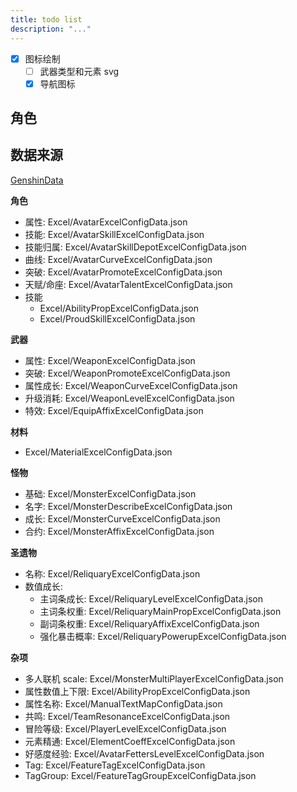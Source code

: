```yaml
---
title: todo list
description: "..."
---
```


- [x] 图标绘制
  - [ ] 武器类型和元素 svg
  - [x] 导航图标

## 角色

## 数据来源

[GenshinData](https://github.com/Dimbreath/GenshinData)

**角色**

- 属性: Excel/AvatarExcelConfigData.json
- 技能: Excel/AvatarSkillExcelConfigData.json
- 技能归属: Excel/AvatarSkillDepotExcelConfigData.json
- 曲线: Excel/AvatarCurveExcelConfigData.json
- 突破: Excel/AvatarPromoteExcelConfigData.json
- 天赋/命座: Excel/AvatarTalentExcelConfigData.json
- 技能
  - Excel/AbilityPropExcelConfigData.json
  - Excel/ProudSkillExcelConfigData.json

**武器**

- 属性: Excel/WeaponExcelConfigData.json
- 突破: Excel/WeaponPromoteExcelConfigData.json
- 属性成长: Excel/WeaponCurveExcelConfigData.json
- 升级消耗: Excel/WeaponLevelExcelConfigData.json
- 特效: Excel/EquipAffixExcelConfigData.json

**材料**

- Excel/MaterialExcelConfigData.json

**怪物**

- 基础: Excel/MonsterExcelConfigData.json
- 名字: Excel/MonsterDescribeExcelConfigData.json
- 成长: Excel/MonsterCurveExcelConfigData.json
- 合约: Excel/MonsterAffixExcelConfigData.json

**圣遗物**

- 名称: Excel/ReliquaryExcelConfigData.json
- 数值成长:
  - 主词条成长: Excel/ReliquaryLevelExcelConfigData.json
  - 主词条权重: Excel/ReliquaryMainPropExcelConfigData.json
  - 副词条权重: Excel/ReliquaryAffixExcelConfigData.json
  - 强化暴击概率: Excel/ReliquaryPowerupExcelConfigData.json

**杂项**

- 多人联机 scale: Excel/MonsterMultiPlayerExcelConfigData.json
- 属性数值上下限: Excel/AbilityPropExcelConfigData.json
- 属性名称: Excel/ManualTextMapConfigData.json
- 共鸣: Excel/TeamResonanceExcelConfigData.json
- 冒险等级: Excel/PlayerLevelExcelConfigData.json
- 元素精通: Excel/ElementCoeffExcelConfigData.json
- 好感度经验: Excel/AvatarFettersLevelExcelConfigData.json
- Tag: Excel/FeatureTagExcelConfigData.json
- TagGroup: Excel/FeatureTagGroupExcelConfigData.json
